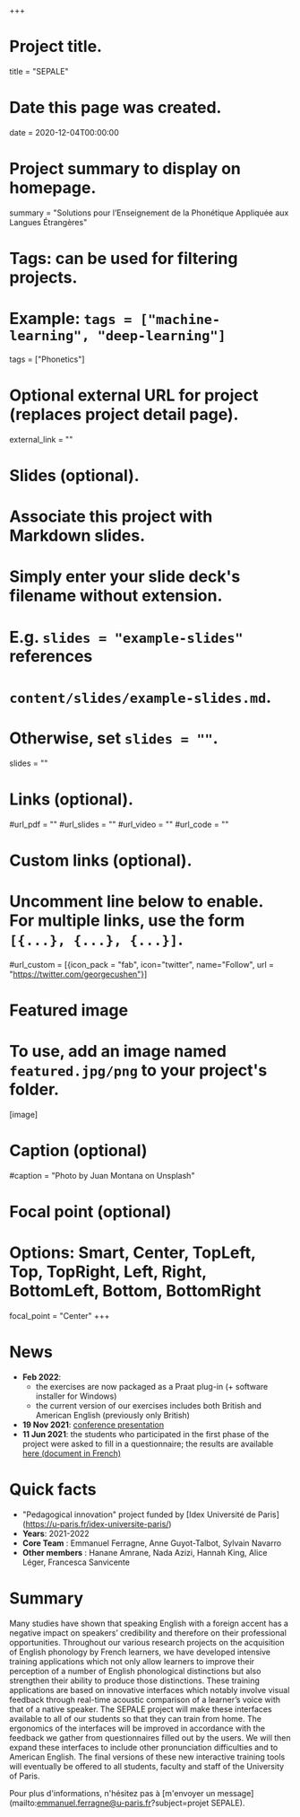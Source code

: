 +++
# Project title.
title = "SEPALE"

# Date this page was created.
date = 2020-12-04T00:00:00

# Project summary to display on homepage.
summary = "Solutions pour l’Enseignement de la Phonétique Appliquée aux Langues Étrangères"

# Tags: can be used for filtering projects.
# Example: `tags = ["machine-learning", "deep-learning"]`
tags = ["Phonetics"]

# Optional external URL for project (replaces project detail page).
external_link = ""

# Slides (optional).
#   Associate this project with Markdown slides.
#   Simply enter your slide deck's filename without extension.
#   E.g. `slides = "example-slides"` references 
#   `content/slides/example-slides.md`.
#   Otherwise, set `slides = ""`.
slides = ""

# Links (optional).
#url_pdf = ""
#url_slides = ""
#url_video = ""
#url_code = ""

# Custom links (optional).
#   Uncomment line below to enable. For multiple links, use the form `[{...}, {...}, {...}]`.
#url_custom = [{icon_pack = "fab", icon="twitter", name="Follow", url = "https://twitter.com/georgecushen"}]

# Featured image
# To use, add an image named `featured.jpg/png` to your project's folder. 
[image]
  # Caption (optional)
  #caption = "Photo by Juan Montana on Unsplash"
  
  # Focal point (optional)
  # Options: Smart, Center, TopLeft, Top, TopRight, Left, Right, BottomLeft, Bottom, BottomRight
  focal_point = "Center"
+++

# News
- **Feb 2022**:
	- the exercises are now packaged as a Praat plug-in (+ software installer for Windows)
	- the current version of our exercises includes both British and American English (previously only British)
- **19 Nov 2021**: [conference presentation](/talk/je-aloes/)
- **11 Jun 2021**: the students who participated in the first phase of the project were asked to fill in a questionnaire; the results are available [here (document in French)](rapportSemestre1.pdf)

# Quick facts
- "Pedagogical innovation" project funded by [Idex Université de Paris] (https://u-paris.fr/idex-universite-paris/)
- **Years**: 2021-2022
- **Core Team** : Emmanuel Ferragne, Anne Guyot-Talbot, Sylvain Navarro
- **Other members** : Hanane Amrane, Nada Azizi, Hannah King, Alice Léger, Francesca Sanvicente

# Summary

Many studies have shown that speaking English with a foreign accent has a negative impact on speakers’ credibility and therefore on their professional opportunities. Throughout our various research projects on the acquisition of English phonology by French learners, we have developed intensive training applications which not only allow learners to improve their perception of a number of English phonological distinctions but also strengthen their ability to produce those distinctions. These training applications are based on innovative interfaces which notably involve visual feedback through real-time acoustic comparison of a learner’s voice with that of a native speaker. The SEPALE project will make these interfaces available to all of our students so that they can train from home. The ergonomics of the interfaces will be improved in accordance with the feedback we gather from questionnaires filled out by the users. We will then expand these interfaces to include other pronunciation difficulties and to American English. The final versions of these new interactive training tools will eventually be offered to all students, faculty and staff of the University of Paris.  

Pour plus d'informations, n'hésitez pas à [m'envoyer un message](mailto:emmanuel.ferragne@u-paris.fr?subject=projet SEPALE).


<!--- From January to June 2021, the programs are available to all the students of the English Department at Université de Paris
- The programs can be accessed through the Moodle pages for the "Oral" L1 and L2 classes
- A getting started video tutorial in French is available here:
<iframe width="560" height="315" src="https://www.youtube.com/embed/wKXeI4ZnFAQ" frameborder="0" allow="accelerometer; autoplay; clipboard-write; encrypted-media; gyroscope; picture-in-picture" allowfullscreen></iframe>-->


